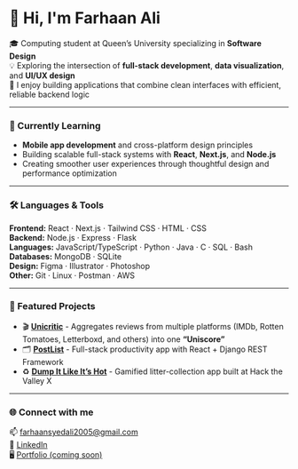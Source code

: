 # 👋 Hi, I'm Farhaan Ali

🎓 Computing student at Queen’s University specializing in **Software Design**  
💡 Exploring the intersection of **full-stack development**, **data visualization**, and **UI/UX design**  
🚀 I enjoy building applications that combine clean interfaces with efficient, reliable backend logic

---

### 🧠 Currently Learning
- **Mobile app development** and cross-platform design principles  
- Building scalable full-stack systems with **React**, **Next.js**, and **Node.js**  
- Creating smoother user experiences through thoughtful design and performance optimization

---

### 🛠️ Languages & Tools
**Frontend:** React · Next.js · Tailwind CSS · HTML · CSS  
**Backend:** Node.js · Express · Flask  
**Languages:** JavaScript/TypeScript · Python · Java · C · SQL · Bash  
**Databases:** MongoDB · SQLite  
**Design:** Figma · Illustrator · Photoshop  
**Other:** Git · Linux · Postman · AWS

---

### 📂 Featured Projects
- 🎬 [**Unicritic**](https://unicritic.vercel.app/) - Aggregates reviews from multiple platforms (IMDb, Rotten Tomatoes, Letterboxd, and others) into one **“Uniscore”**
- 🗂️ [**PostList**](https://github.com/FarhaanAli05/postlist) - Full-stack productivity app with React + Django REST Framework  
- ♻️ [**Dump It Like It’s Hot**](https://devpost.com/software/dump-it-like-its-hot) - Gamified litter-collection app built at Hack the Valley X

---

### 🌐 Connect with me
📫 [farhaansyedali2005@gmail.com](mailto:farhaansyedali2005@gmail.com)  
💼 [LinkedIn](https://www.linkedin.com/in/farhaan-ali/)  
🖥️ [Portfolio (coming soon)](#)
